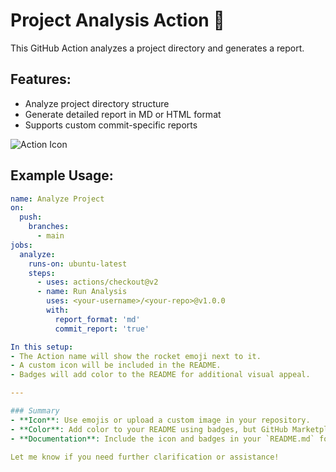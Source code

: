 # Project Analysis Action 🚀

This GitHub Action analyzes a project directory and generates a report.

## Features:
- Analyze project directory structure
- Generate detailed report in MD or HTML format
- Supports custom commit-specific reports

![Action Icon](https://raw.githubusercontent.com/<your-username>/<your-repo>/main/assets/icon.png)

## Example Usage:

```yaml
name: Analyze Project
on:
  push:
    branches:
      - main
jobs:
  analyze:
    runs-on: ubuntu-latest
    steps:
      - uses: actions/checkout@v2
      - name: Run Analysis
        uses: <your-username>/<your-repo>@v1.0.0
        with:
          report_format: 'md'
          commit_report: 'true'

In this setup:
- The Action name will show the rocket emoji next to it.
- A custom icon will be included in the README.
- Badges will add color to the README for additional visual appeal.

---

### Summary
- **Icon**: Use emojis or upload a custom image in your repository.
- **Color**: Add color to your README using badges, but GitHub Marketplace will not support color changes for the action card itself.
- **Documentation**: Include the icon and badges in your `README.md` for a polished, colorful presentation.

Let me know if you need further clarification or assistance!
